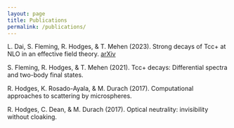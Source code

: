 ```yaml
---
layout: page
title: Publications
permalink: /publications/
---
```


L. Dai, S. Fleming, R. Hodges, & T. Mehen (2023). Strong decays of Tcc+ at NLO in an effective field theory. [arXiv](https://arxiv.org/abs/2301.11950)

S. Fleming, R. Hodges, & T. Mehen (2021). Tcc+ decays: Differential spectra and two-body final states. 

R. Hodges, K. Rosado-Ayala, & M. Durach (2017). Computational approaches to scattering by microspheres.

R. Hodges, C. Dean, & M. Durach (2017). Optical neutrality: invisibility without cloaking.
